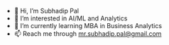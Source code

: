 - 👋 Hi, I’m Subhadip Pal
- 👀 I’m interested in AI/ML and Analytics 
- 🌱 I’m currently learning MBA in Business Analytics 
- 📫 Reach me through mr.subhadip.pal@gmail.com

